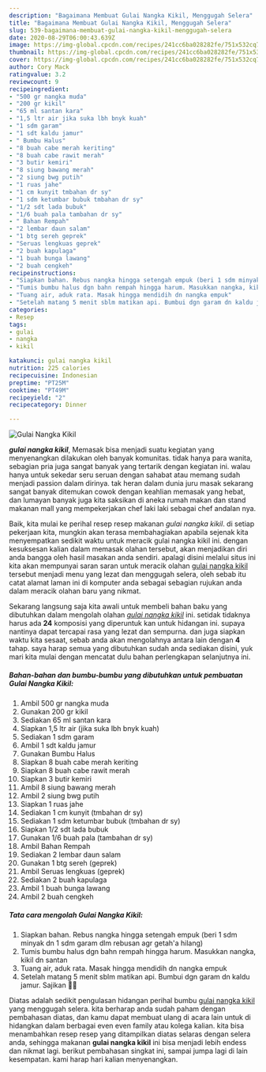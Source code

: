 ```yaml
---
description: "Bagaimana Membuat Gulai Nangka Kikil, Menggugah Selera"
title: "Bagaimana Membuat Gulai Nangka Kikil, Menggugah Selera"
slug: 539-bagaimana-membuat-gulai-nangka-kikil-menggugah-selera
date: 2020-08-29T06:00:43.639Z
image: https://img-global.cpcdn.com/recipes/241cc6ba028282fe/751x532cq70/gulai-nangka-kikil-foto-resep-utama.jpg
thumbnail: https://img-global.cpcdn.com/recipes/241cc6ba028282fe/751x532cq70/gulai-nangka-kikil-foto-resep-utama.jpg
cover: https://img-global.cpcdn.com/recipes/241cc6ba028282fe/751x532cq70/gulai-nangka-kikil-foto-resep-utama.jpg
author: Cory Mack
ratingvalue: 3.2
reviewcount: 9
recipeingredient:
- "500 gr nangka muda"
- "200 gr kikil"
- "65 ml santan kara"
- "1,5 ltr air jika suka lbh bnyk kuah"
- "1 sdm garam"
- "1 sdt kaldu jamur"
- " Bumbu Halus"
- "8 buah cabe merah keriting"
- "8 buah cabe rawit merah"
- "3 butir kemiri"
- "8 siung bawang merah"
- "2 siung bwg putih"
- "1 ruas jahe"
- "1 cm kunyit tmbahan dr sy"
- "1 sdm ketumbar bubuk tmbahan dr sy"
- "1/2 sdt lada bubuk"
- "1/6 buah pala tambahan dr sy"
- " Bahan Rempah"
- "2 lembar daun salam"
- "1 btg sereh geprek"
- "Seruas lengkuas geprek"
- "2 buah kapulaga"
- "1 buah bunga lawang"
- "2 buah cengkeh"
recipeinstructions:
- "Siapkan bahan. Rebus nangka hingga setengah empuk (beri 1 sdm minyak dn 1 sdm garam dlm rebusan agr getah&#39;a hilang)"
- "Tumis bumbu halus dgn bahn rempah hingga harum. Masukkan nangka, kikil dn santan"
- "Tuang air, aduk rata. Masak hingga mendidih dn nangka empuk"
- "Setelah matang 5 menit sblm matikan api. Bumbui dgn garam dn kaldu jamur. Sajikan 🤤😋"
categories:
- Resep
tags:
- gulai
- nangka
- kikil

katakunci: gulai nangka kikil 
nutrition: 225 calories
recipecuisine: Indonesian
preptime: "PT25M"
cooktime: "PT49M"
recipeyield: "2"
recipecategory: Dinner

---
```



![Gulai Nangka Kikil](https://img-global.cpcdn.com/recipes/241cc6ba028282fe/751x532cq70/gulai-nangka-kikil-foto-resep-utama.jpg)

<b><i>gulai nangka kikil</i></b>, Memasak bisa menjadi suatu kegiatan yang menyenangkan dilakukan oleh banyak komunitas. tidak hanya para wanita, sebagian pria juga sangat banyak yang tertarik dengan kegiatan ini. walau hanya untuk sekedar seru seruan dengan sahabat atau memang sudah menjadi passion dalam dirinya. tak heran dalam dunia juru masak sekarang sangat banyak ditemukan cowok dengan keahlian memasak yang hebat, dan lumayan banyak juga kita saksikan di aneka rumah makan dan stand makanan mall yang mempekerjakan chef laki laki sebagai chef andalan nya.



Baik, kita mulai ke perihal resep resep makanan <i>gulai nangka kikil</i>. di setiap pekerjaan kita, mungkin akan terasa membahagiakan apabila sejenak kita menyempatkan sedikit waktu untuk meracik gulai nangka kikil ini. dengan kesuksesan kalian dalam memasak olahan tersebut, akan menjadikan diri anda bangga oleh hasil masakan anda sendiri. apalagi disini melalui situs ini kita akan mempunyai saran saran untuk meracik olahan <u>gulai nangka kikil</u> tersebut menjadi menu yang lezat dan menggugah selera, oleh sebab itu catat alamat laman ini di komputer anda sebagai sebagian rujukan anda dalam meracik olahan baru yang nikmat.


Sekarang langsung saja kita awali untuk membeli bahan baku yang dibutuhkan dalam mengolah olahan <u><i>gulai nangka kikil</i></u> ini. setidak tidaknya harus ada <b>24</b> komposisi yang diperuntuk kan untuk hidangan ini. supaya nantinya dapat tercapai rasa yang lezat dan sempurna. dan juga siapkan waktu kita sesaat, sebab anda akan mengolahnya antara lain dengan <b>4</b> tahap. saya harap semua yang dibutuhkan sudah anda sediakan disini, yuk mari kita mulai dengan mencatat dulu bahan perlengkapan selanjutnya ini.

<!--inarticleads1-->

##### Bahan-bahan dan bumbu-bumbu yang dibutuhkan untuk pembuatan Gulai Nangka Kikil:

1. Ambil 500 gr nangka muda
1. Gunakan 200 gr kikil
1. Sediakan 65 ml santan kara
1. Siapkan 1,5 ltr air (jika suka lbh bnyk kuah)
1. Sediakan 1 sdm garam
1. Ambil 1 sdt kaldu jamur
1. Gunakan  Bumbu Halus
1. Siapkan 8 buah cabe merah keriting
1. Siapkan 8 buah cabe rawit merah
1. Siapkan 3 butir kemiri
1. Ambil 8 siung bawang merah
1. Ambil 2 siung bwg putih
1. Siapkan 1 ruas jahe
1. Sediakan 1 cm kunyit (tmbahan dr sy)
1. Sediakan 1 sdm ketumbar bubuk (tmbahan dr sy)
1. Siapkan 1/2 sdt lada bubuk
1. Gunakan 1/6 buah pala (tambahan dr sy)
1. Ambil  Bahan Rempah
1. Sediakan 2 lembar daun salam
1. Gunakan 1 btg sereh (geprek)
1. Ambil Seruas lengkuas (geprek)
1. Sediakan 2 buah kapulaga
1. Ambil 1 buah bunga lawang
1. Ambil 2 buah cengkeh




<!--inarticleads2-->

##### Tata cara mengolah Gulai Nangka Kikil:

1. Siapkan bahan. Rebus nangka hingga setengah empuk (beri 1 sdm minyak dn 1 sdm garam dlm rebusan agr getah&#39;a hilang)
1. Tumis bumbu halus dgn bahn rempah hingga harum. Masukkan nangka, kikil dn santan
1. Tuang air, aduk rata. Masak hingga mendidih dn nangka empuk
1. Setelah matang 5 menit sblm matikan api. Bumbui dgn garam dn kaldu jamur. Sajikan 🤤😋




Diatas adalah sedikit pengulasan hidangan perihal bumbu <u>gulai nangka kikil</u> yang menggugah selera. kita berharap anda sudah paham dengan pembahasan diatas, dan kamu dapat membuat ulang di acara lain untuk di hidangkan dalam berbagai even even family atau kolega kalian. kita bisa menambahkan resep resep yang ditampilkan diatas selaras dengan selera anda, sehingga makanan <b>gulai nangka kikil</b> ini bisa menjadi lebih endess dan nikmat lagi. berikut pembahasan singkat ini, sampai jumpa lagi di lain kesempatan. kami harap hari kalian menyenangkan.
